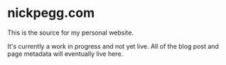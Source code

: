 # nickpegg.com

This is the source for my personal website.

It's currently a work in progress and not yet live. All of the blog post and page metadata will eventually live here.
